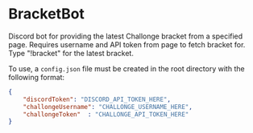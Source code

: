 # BracketBot
Discord bot for providing the latest Challonge bracket from a specified page. Requires username and API token from page to fetch bracket for. Type "!bracket" for the latest bracket.

To use, a `config.json` file must be created in the root directory with the following format:

```json
{
    "discordToken": "DISCORD_API_TOKEN_HERE",
    "challongeUsername": "CHALLONGE_USERNAME_HERE",
    "challongeToken"  : "CHALLONGE_API_TOKEN_HERE"
}
```
